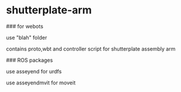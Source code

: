 # shutterplate-arm
<p></p>
### for webots
<p>use "blah" folder</br></p>
<p>contains proto,wbt and controller script for shutterplate assembly arm</p>
<p></p>
<p></p>
### ROS packages
<p>use asseyend for urdfs</p>
<p>use asseyendmvit for moveit</p>
